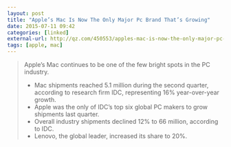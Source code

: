 ```yaml
---
layout: post
title: "Apple’s Mac Is Now The Only Major Pc Brand That’s Growing"
date: 2015-07-11 09:42
categories: [linked]
external-url: http://qz.com/450553/apples-mac-is-now-the-only-major-pc-brand-thats-growing/
tags: [apple, mac]
---
```


> Apple’s Mac continues to be one of the few bright spots in the PC industry.
> 
> * Mac shipments reached 5.1 million during the second quarter, according to research firm IDC, representing 16% year-over-year growth.
> * Apple was the only of IDC’s top six global PC makers to grow shipments last quarter.
> * Overall industry shipments declined 12% to 66 million, according to IDC.
> * Lenovo, the global leader, increased its share to 20%.
